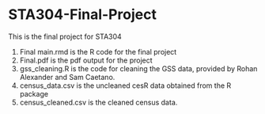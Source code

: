 # STA304-Final-Project
This is the final project for STA304
1. Final main.rmd is the R code for the final project
2. Final.pdf is the pdf output for the project
3. gss_cleaning.R is the code for cleaning the GSS data, provided by Rohan Alexander and Sam Caetano.
4. census_data.csv is the uncleaned cesR data obtained from the R package
5. census_cleaned.csv is the cleaned census data.
